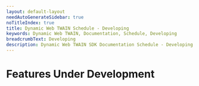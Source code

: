 ```yaml
---
layout: default-layout
needAutoGenerateSidebar: true
noTitleIndex: true
title: Dynamic Web TWAIN Schedule - Developing
keywords: Dynamic Web TWAIN, Documentation, Schedule, Developing
breadcrumbText: Developing
description: Dynamic Web TWAIN SDK Documentation Schedule - Developing Page
---
```


# Features Under Development


  
